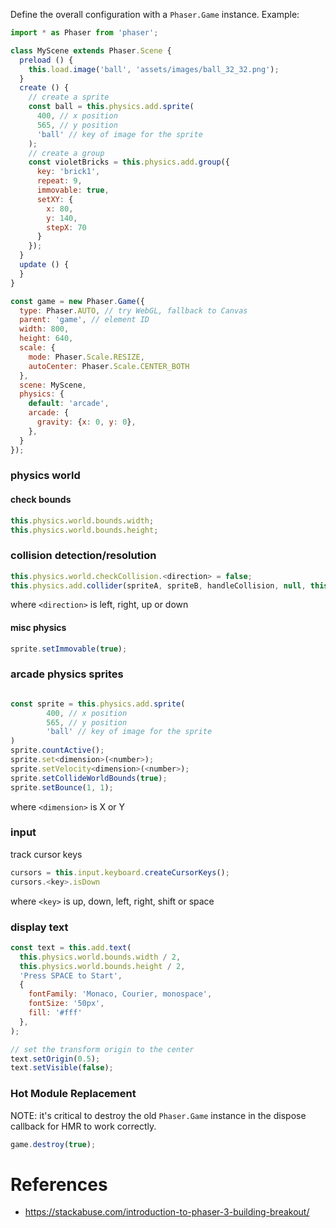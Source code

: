 Define the overall configuration with a `Phaser.Game` instance. Example:

```javascript
import * as Phaser from 'phaser';

class MyScene extends Phaser.Scene {
  preload () {
    this.load.image('ball', 'assets/images/ball_32_32.png');
  }
  create () {
    // create a sprite
    const ball = this.physics.add.sprite(
      400, // x position
      565, // y position
      'ball' // key of image for the sprite
    );
    // create a group
    const violetBricks = this.physics.add.group({
      key: 'brick1',
      repeat: 9,
      immovable: true,
      setXY: {
        x: 80,
        y: 140,
        stepX: 70
      }
    });
  }
  update () {
  }
}

const game = new Phaser.Game({
  type: Phaser.AUTO, // try WebGL, fallback to Canvas
  parent: 'game', // element ID
  width: 800,
  height: 640,
  scale: {
    mode: Phaser.Scale.RESIZE,
    autoCenter: Phaser.Scale.CENTER_BOTH
  },
  scene: MyScene,
  physics: {
    default: 'arcade',
    arcade: {
      gravity: {x: 0, y: 0},
    },
  }
});
```

### physics world
#### check bounds
```javascript
this.physics.world.bounds.width;
this.physics.world.bounds.height;
```
### collision detection/resolution
```javascript
this.physics.world.checkCollision.<direction> = false;
this.physics.add.collider(spriteA, spriteB, handleCollision, null, this);
```
where `<direction>` is left, right, up or down
#### misc physics
```javascript
sprite.setImmovable(true);
```

### arcade physics sprites
```javascript

const sprite = this.physics.add.sprite(
		400, // x position
		565, // y position
		'ball' // key of image for the sprite
)
sprite.countActive();
sprite.set<dimension>(<number>);
sprite.setVelocity<dimension>(<number>);
sprite.setCollideWorldBounds(true);
sprite.setBounce(1, 1);
```
where `<dimension>` is X or Y

### input
track cursor keys
```javascript
cursors = this.input.keyboard.createCursorKeys();
cursors.<key>.isDown
```
where `<key>` is up, down, left, right, shift or space

### display text
```javascript
const text = this.add.text(
  this.physics.world.bounds.width / 2,
  this.physics.world.bounds.height / 2,
  'Press SPACE to Start',
  {
    fontFamily: 'Monaco, Courier, monospace',
    fontSize: '50px',
    fill: '#fff'
  },
);

// set the transform origin to the center
text.setOrigin(0.5);
text.setVisible(false);
```


### Hot Module Replacement

NOTE: it's critical to destroy the old `Phaser.Game` instance in the dispose callback for HMR to work correctly.

```javascript
game.destroy(true);
```


# References
- https://stackabuse.com/introduction-to-phaser-3-building-breakout/